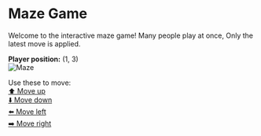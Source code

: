 # Maze Game  
Welcome to the interactive maze game! Many people play at once, Only the latest move is applied.

**Player position:** (1, 3)  
![Maze](https://github-maze-game.vercel.app/images/pos_1_3.png?t=1760959770625)

Use these to move:  
[⬆️ Move up](https://github-maze-game.vercel.app/move/1_3_w)  
[⬇️ Move down](https://github-maze-game.vercel.app/move/1_3_s)  
[⬅️ Move left](https://github-maze-game.vercel.app/move/1_3_a)  
[➡️ Move right](https://github-maze-game.vercel.app/move/1_3_d)
